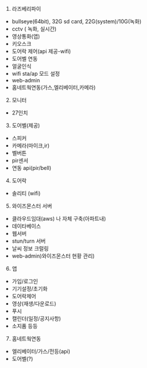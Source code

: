 
1. 라즈베리파이

  - bullseye(64bit), 32G sd card, 22G(system)/10G(녹화)
  - cctv ( 녹화, 실시간)
  - 영상통화(앱)
  - 키오스크
  - 도어락 제어(api 제공-wifi)
  - 도어벨 연동
  - 얼굴인식
  - wifi sta/ap 모드 설정
  - web-admin
  - 홈네트웍연동(가스,엘리베이터,카메라)
  
2. 모니터
  - 27인치
    
3. 도어벨(제공)
  - 스피커
  - 카메라(마이크,ir)
  - 벨버튼
  - pir센서
  - 연동 api(pir/bell)
  
4. 도어락
  - 솔리티 (wifi)
  
5. 와이즈몬스터 서버
  - 클라우드임대(aws) 나 자체 구축(아파트내) 
  - 데이타베이스
  - 웹서버
  - stun/turn 서버
  - 날씨 정보 크럴링
  - web-admin)와이즈몬스터 현황 관리)
  
6. 앱

  - 가입/로그인
  - 기기설정/초기화 
  - 도어락제어
  - 영상(재생/다운로드)
  - 푸시 
  - 캘린더(일정/공지사항)
  - 소지품 등등
  
7. 홈네트웍연동
  - 엘리베이터/가스/전등(api)
  - 도어벨(?)

